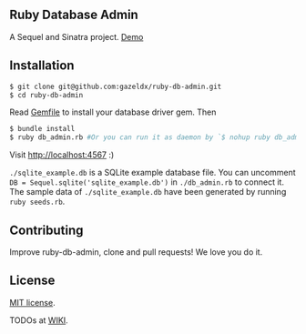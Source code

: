## Ruby Database Admin
A Sequel and Sinatra project. [Demo](http://ruby-db-admin.coding.io/)

## Installation
~~~bash
$ git clone git@github.com:gazeldx/ruby-db-admin.git
$ cd ruby-db-admin
~~~

Read [Gemfile](./Gemfile) to install your database driver gem. Then
~~~bash
$ bundle install
$ ruby db_admin.rb #Or you can run it as daemon by `$ nohup ruby db_admin.rb &`
~~~
Visit [http://localhost:4567](http://localhost:4567/) :)

`./sqlite_example.db` is a SQLite example database file. You can uncomment 
`DB = Sequel.sqlite('sqlite_example.db')` in `./db_admin.rb` to connect it.
The sample data of `./sqlite_example.db` have been generated by running `ruby seeds.rb`.

## Contributing

Improve ruby-db-admin, clone and pull requests! We love you do it.

## License

[MIT license](http://www.opensource.org/licenses/MIT).

TODOs at [WIKI](https://github.com/gazeldx/ruby-db-admin/wiki).